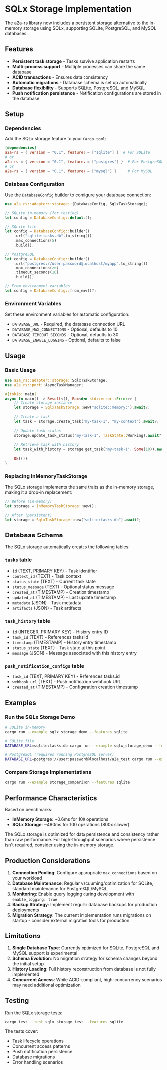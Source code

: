 # SQLx Storage Implementation

The a2a-rs library now includes a persistent storage alternative to the in-memory storage using SQLx, supporting SQLite, PostgreSQL, and MySQL databases.

## Features

- **Persistent task storage** - Tasks survive application restarts
- **Multi-process support** - Multiple processes can share the same database
- **ACID transactions** - Ensures data consistency
- **Automatic migrations** - Database schema is set up automatically
- **Database flexibility** - Supports SQLite, PostgreSQL, and MySQL
- **Push notification persistence** - Notification configurations are stored in the database

## Setup

### Dependencies

Add the SQLx storage feature to your `Cargo.toml`:

```toml
[dependencies]
a2a-rs = { version = "0.1", features = ["sqlite"] }  # For SQLite
# or
a2a-rs = { version = "0.1", features = ["postgres"] }  # For PostgreSQL  
# or
a2a-rs = { version = "0.1", features = ["mysql"] }     # For MySQL
```

### Database Configuration

Use the `DatabaseConfig` builder to configure your database connection:

```rust
use a2a_rs::adapter::storage::{DatabaseConfig, SqlxTaskStorage};

// SQLite in-memory (for testing)
let config = DatabaseConfig::default();

// SQLite file
let config = DatabaseConfig::builder()
    .url("sqlite:tasks.db".to_string())
    .max_connections(5)
    .build();

// PostgreSQL
let config = DatabaseConfig::builder()
    .url("postgres://user:password@localhost/myapp".to_string())
    .max_connections(20)
    .timeout_seconds(10)
    .build();

// From environment variables
let config = DatabaseConfig::from_env()?;
```

### Environment Variables

Set these environment variables for automatic configuration:

- `DATABASE_URL` - Required, the database connection URL
- `DATABASE_MAX_CONNECTIONS` - Optional, defaults to 10
- `DATABASE_TIMEOUT_SECONDS` - Optional, defaults to 30
- `DATABASE_ENABLE_LOGGING` - Optional, defaults to false

## Usage

### Basic Usage

```rust
use a2a_rs::adapter::storage::SqlxTaskStorage;
use a2a_rs::port::AsyncTaskManager;

#[tokio::main]
async fn main() -> Result<(), Box<dyn std::error::Error>> {
    // Create storage instance
    let storage = SqlxTaskStorage::new("sqlite::memory:").await?;
    
    // Create a task
    let task = storage.create_task("my-task-1", "my-context").await?;
    
    // Update task status
    storage.update_task_status("my-task-1", TaskState::Working).await?;
    
    // Retrieve task with history
    let task_with_history = storage.get_task("my-task-1", Some(10)).await?;
    
    Ok(())
}
```

### Replacing InMemoryTaskStorage

The SQLx storage implements the same traits as the in-memory storage, making it a drop-in replacement:

```rust
// Before (in-memory)
let storage = InMemoryTaskStorage::new();

// After (persistent)
let storage = SqlxTaskStorage::new("sqlite:tasks.db").await?;
```

## Database Schema

The SQLx storage automatically creates the following tables:

### `tasks` table
- `id` (TEXT, PRIMARY KEY) - Task identifier
- `context_id` (TEXT) - Task context
- `status_state` (TEXT) - Current task state
- `status_message` (TEXT) - Optional status message
- `created_at` (TIMESTAMP) - Creation timestamp
- `updated_at` (TIMESTAMP) - Last update timestamp
- `metadata` (JSON) - Task metadata
- `artifacts` (JSON) - Task artifacts

### `task_history` table
- `id` (INTEGER, PRIMARY KEY) - History entry ID
- `task_id` (TEXT) - References tasks.id
- `timestamp` (TIMESTAMP) - History entry timestamp
- `status_state` (TEXT) - Task state at this point
- `message` (JSON) - Message associated with this history entry

### `push_notification_configs` table
- `task_id` (TEXT, PRIMARY KEY) - References tasks.id
- `webhook_url` (TEXT) - Push notification webhook URL
- `created_at` (TIMESTAMP) - Configuration creation timestamp

## Examples

### Run the SQLx Storage Demo

```bash
# SQLite in-memory
cargo run --example sqlx_storage_demo --features sqlite

# SQLite file
DATABASE_URL=sqlite:tasks.db cargo run --example sqlx_storage_demo --features sqlite

# PostgreSQL (requires running PostgreSQL server)
DATABASE_URL=postgres://user:password@localhost/a2a_test cargo run --example sqlx_storage_demo --features postgres
```

### Compare Storage Implementations

```bash
cargo run --example storage_comparison --features sqlite
```

## Performance Characteristics

Based on benchmarks:

- **InMemory Storage**: ~0.6ms for 100 operations
- **SQLx Storage**: ~480ms for 100 operations (800x slower)

The SQLx storage is optimized for data persistence and consistency rather than raw performance. For high-throughput scenarios where persistence isn't required, consider using the in-memory storage.

## Production Considerations

1. **Connection Pooling**: Configure appropriate `max_connections` based on your workload
2. **Database Maintenance**: Regular vacuuming/optimization for SQLite, standard maintenance for PostgreSQL/MySQL
3. **Monitoring**: Enable query logging during development with `enable_logging: true`
4. **Backup Strategy**: Implement regular database backups for production deployments
5. **Migration Strategy**: The current implementation runs migrations on startup - consider external migration tools for production

## Limitations

1. **Single Database Type**: Currently optimized for SQLite, PostgreSQL and MySQL support is experimental
2. **Schema Evolution**: No migration strategy for schema changes beyond the initial setup
3. **History Loading**: Full history reconstruction from database is not fully implemented
4. **Concurrent Access**: While ACID-compliant, high-concurrency scenarios may need additional optimization

## Testing

Run the SQLx storage tests:

```bash
cargo test --test sqlx_storage_test --features sqlite
```

The tests cover:
- Task lifecycle operations
- Concurrent access patterns
- Push notification persistence
- Database migrations
- Error handling scenarios